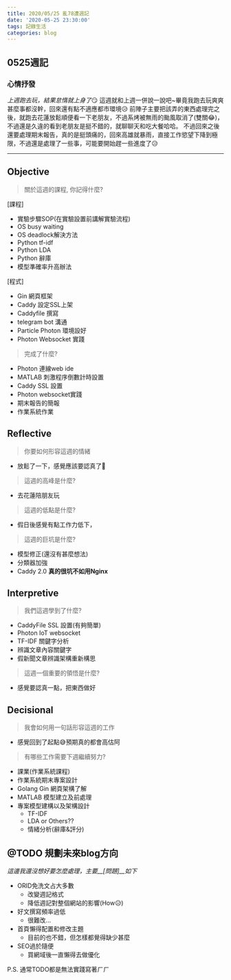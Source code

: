 ```yaml
---
title: 2020/05/25 亂78遭週記
date: '2020-05-25 23:30:00'
tags: 記錄生活
categories: blog
---
```

## **0525週記**

### 心情抒發
*上週跑去玩，結果怠惰就上身了*😏
這週就和上週一併說一說吧~畢竟我跑去玩爽爽甚麼事都沒幹，回來還有點不適應都市環境😥
前陣子主要把該弄的東西處理完之後，就跑去花蓮放鬆順便看一下老朋友，不過系烤被無雨的颱風取消了(雙關😂)，不過還是久違的看到老朋友是挺不錯的，就聊聊天和吃大餐哈哈。
不過回來之後還要處理期末報告，真的是挺頭痛的，回來高雄就暴雨，直接工作慾望下降到極限，不過還是處理了一些事，可能要開始趕一些進度了😥

---
<!-- more -->
## **Objective**

> 關於這週的課程, 你記得什麼?

[課程]
- 實驗步驟SOP(在實驗設置前講解實驗流程)
- OS busy waiting
- OS deadlock解決方法
- Python tf-idf
- Python LDA
- Python 辭庫
- 模型準確率升高辦法

[程式]
- Gin 網頁框架
- Caddy 設定SSL上架
- Caddyfile 撰寫
- telegram bot 溝通
- Particle Photon 環境設好
- Photon Websocket 實踐

> 完成了什麼?

- Photon 連線web ide
- MATLAB 刺激程序倒數計時設置
- Caddy SSL 設置
- Photon websocket實踐
- 期末報告的簡報
- 作業系統作業


## **Reflective**

> 你要如何形容這週的情緒

* 放鬆了一下，感覺應該要認真了🤖

> 這週的高峰是什麼?

* 去花蓮陪朋友玩

> 這週的低點是什麼?

* 假日後感覺有點工作力低下，

> 這週的巨坑是什麼?

* 模型修正(還沒有甚麼想法)
* 分類器加強
* Caddy 2.0 **真的很坑不如用Nginx**

## **Interpretive**

> 我們這週學到了什麼?

- CaddyFile SSL 設置(有夠簡單)
- Photon IoT websocket
- TF-IDF 關鍵字分析
- 辨識文章內容關鍵字
- 假新聞文章辨識架構重新構思

> 這週一個重要的領悟是什麼?

* 感覺要認真一點，把東西做好

## **Decisional**

> 我會如何用一句話形容這週的工作

* 感覺回到了起點😅預期真的都會高估阿

> 有哪些工作需要下週繼續努力?

- 課業(作業系統課程)
- 作業系統期末專案設計
- Golang Gin 網頁架構了解
- MATLAB 模型建立及前處理
- 專案模型建構以及架構設計
    - TF-IDF
    - LDA or Others??
    - 情緒分析(辭庫&評分)

## **@TODO 規劃未來blog方向**
*這邊我還沒想好要怎麼處理，主要__[問題]__如下*
- ORID免洗文占大多數
    - 改變週記格式
    - 降低週記對整個網站的影響(How😥)
- 好文撰寫頻率過低
    - 很難改...
- 首頁懶得配置和修改主題
    - 目前的也不錯，但怎樣都覺得缺少甚麼
- SEO過於隨便
    - 買網域後一直懶得去做優化

P.S. 通常TODO都是無法實踐寫著ㄏㄏ

